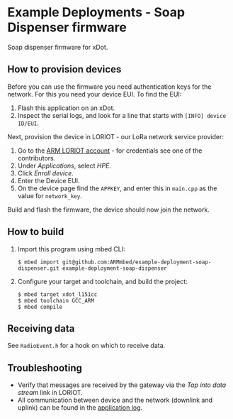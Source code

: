 # Example Deployments - Soap Dispenser firmware

Soap dispenser firmware for xDot.

## How to provision devices

Before you can use the firmware you need authentication keys for the network. For this you need your device EUI. To find the EUI:

1. Flash this application on an xDot.
1. Inspect the serial logs, and look for a line that starts with `[INFO] device ID/EUI`.

Next, provision the device in LORIOT - our LoRa network service provider:

1. Go to the [ARM LORIOT account](http://eu1.loriot.io/home/) - for credentials see one of the contributors.
1. Under *Applications*, select *HPE*.
1. Click *Enroll device*.
1. Enter the Device EUI.
1. On the device page find the `APPKEY`, and enter this in `main.cpp` as the value for `network_key`.

Build and flash the firmware, the device should now join the network.

## How to build

1. Import this program using mbed CLI:

    ```
    $ mbed import git@github.com:ARMmbed/example-deployment-soap-dispenser.git example-deployment-soap-dispenser
    ```

1. Configure your target and toolchain, and build the project:

    ```
    $ mbed target xdot_l151cc
    $ mbed toolchain GCC_ARM
    $ mbed compile
    ```

## Receiving data

See `RadioEvent.h` for a hook on which to receive data.

## Troubleshooting

* Verify that messages are received by the gateway via the *Tap into data stream* link in LORIOT.
* All communication between device and the network (downlink and uplink) can be found in the [application log](https://eu1.loriot.io/home/application.html?app=BE7A0393#application/log).

